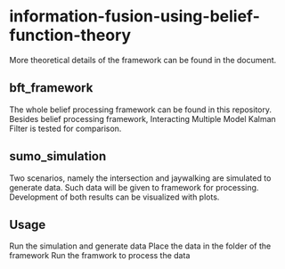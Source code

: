 # information-fusion-using-belief-function-theory
More theoretical details of the framework can be found in the document.

## bft_framework
The whole belief processing framework can be found in this repository. Besides belief processing framework, Interacting Multiple Model Kalman Filter is tested for comparison.

## sumo_simulation
Two scenarios, namely the intersection and jaywalking are simulated to generate data. Such data will be given to framework for processing. Development of both results can be visualized with plots.

## Usage
Run the simulation and generate data
Place the data in the folder of the framework
Run the framwork to process the data
